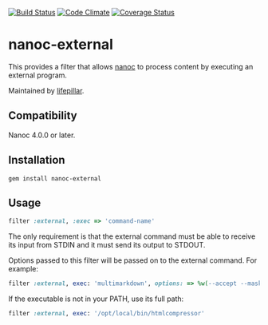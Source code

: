 [![Build Status](https://travis-ci.org/nanoc/nanoc-external.png)](https://travis-ci.org/nanoc/nanoc-external)
[![Code Climate](https://codeclimate.com/github/nanoc/nanoc-external.png)](https://codeclimate.com/github/nanoc/nanoc-external)
[![Coverage Status](https://coveralls.io/repos/nanoc/nanoc-external/badge.png?branch=master)](https://coveralls.io/r/nanoc/nanoc-external)

# nanoc-external

This provides a filter that allows [nanoc](http://nanoc.ws) to process content by executing an external program.

Maintained by [lifepillar](https://github.com/lifepillar).

## Compatibility

Nanoc 4.0.0 or later.

## Installation

`gem install nanoc-external`

## Usage

```ruby
filter :external, :exec => 'command-name'
```

The only requirement is that the external command must be
able to receive its input from STDIN and it must send its
output to STDOUT.

Options passed to this filter will be passed on to the
external command. For example:

```ruby
filter :external, exec: 'multimarkdown', options: => %w(--accept --mask --labels --smart)
```

If the executable is not in your PATH, use its full path:

```ruby
filter :external, exec: '/opt/local/bin/htmlcompressor'
```
